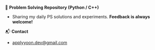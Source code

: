 🧩 **Problem Solving Repository (Python / C++)**  
- Sharing my daily PS solutions and experiments. **Feedback is always welcome!**  
  
  
📬 **Contact**
- applyyoon.dev@gmail.com
